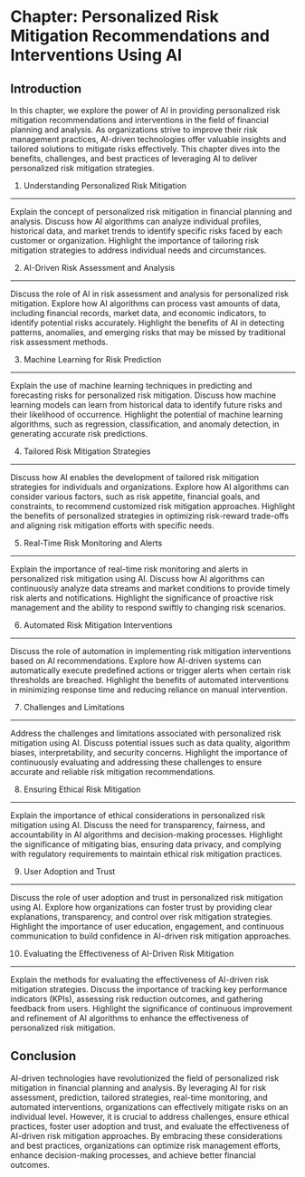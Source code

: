 Chapter: Personalized Risk Mitigation Recommendations and Interventions Using AI
================================================================================

Introduction
------------

In this chapter, we explore the power of AI in providing personalized risk mitigation recommendations and interventions in the field of financial planning and analysis. As organizations strive to improve their risk management practices, AI-driven technologies offer valuable insights and tailored solutions to mitigate risks effectively. This chapter dives into the benefits, challenges, and best practices of leveraging AI to deliver personalized risk mitigation strategies.

1. Understanding Personalized Risk Mitigation
---------------------------------------------

Explain the concept of personalized risk mitigation in financial planning and analysis. Discuss how AI algorithms can analyze individual profiles, historical data, and market trends to identify specific risks faced by each customer or organization. Highlight the importance of tailoring risk mitigation strategies to address individual needs and circumstances.

2. AI-Driven Risk Assessment and Analysis
-----------------------------------------

Discuss the role of AI in risk assessment and analysis for personalized risk mitigation. Explore how AI algorithms can process vast amounts of data, including financial records, market data, and economic indicators, to identify potential risks accurately. Highlight the benefits of AI in detecting patterns, anomalies, and emerging risks that may be missed by traditional risk assessment methods.

3. Machine Learning for Risk Prediction
---------------------------------------

Explain the use of machine learning techniques in predicting and forecasting risks for personalized risk mitigation. Discuss how machine learning models can learn from historical data to identify future risks and their likelihood of occurrence. Highlight the potential of machine learning algorithms, such as regression, classification, and anomaly detection, in generating accurate risk predictions.

4. Tailored Risk Mitigation Strategies
--------------------------------------

Discuss how AI enables the development of tailored risk mitigation strategies for individuals and organizations. Explore how AI algorithms can consider various factors, such as risk appetite, financial goals, and constraints, to recommend customized risk mitigation approaches. Highlight the benefits of personalized strategies in optimizing risk-reward trade-offs and aligning risk mitigation efforts with specific needs.

5. Real-Time Risk Monitoring and Alerts
---------------------------------------

Explain the importance of real-time risk monitoring and alerts in personalized risk mitigation using AI. Discuss how AI algorithms can continuously analyze data streams and market conditions to provide timely risk alerts and notifications. Highlight the significance of proactive risk management and the ability to respond swiftly to changing risk scenarios.

6. Automated Risk Mitigation Interventions
------------------------------------------

Discuss the role of automation in implementing risk mitigation interventions based on AI recommendations. Explore how AI-driven systems can automatically execute predefined actions or trigger alerts when certain risk thresholds are breached. Highlight the benefits of automated interventions in minimizing response time and reducing reliance on manual intervention.

7. Challenges and Limitations
-----------------------------

Address the challenges and limitations associated with personalized risk mitigation using AI. Discuss potential issues such as data quality, algorithm biases, interpretability, and security concerns. Highlight the importance of continuously evaluating and addressing these challenges to ensure accurate and reliable risk mitigation recommendations.

8. Ensuring Ethical Risk Mitigation
-----------------------------------

Explain the importance of ethical considerations in personalized risk mitigation using AI. Discuss the need for transparency, fairness, and accountability in AI algorithms and decision-making processes. Highlight the significance of mitigating bias, ensuring data privacy, and complying with regulatory requirements to maintain ethical risk mitigation practices.

9. User Adoption and Trust
--------------------------

Discuss the role of user adoption and trust in personalized risk mitigation using AI. Explore how organizations can foster trust by providing clear explanations, transparency, and control over risk mitigation strategies. Highlight the importance of user education, engagement, and continuous communication to build confidence in AI-driven risk mitigation approaches.

10. Evaluating the Effectiveness of AI-Driven Risk Mitigation
-------------------------------------------------------------

Explain the methods for evaluating the effectiveness of AI-driven risk mitigation strategies. Discuss the importance of tracking key performance indicators (KPIs), assessing risk reduction outcomes, and gathering feedback from users. Highlight the significance of continuous improvement and refinement of AI algorithms to enhance the effectiveness of personalized risk mitigation.

Conclusion
----------

AI-driven technologies have revolutionized the field of personalized risk mitigation in financial planning and analysis. By leveraging AI for risk assessment, prediction, tailored strategies, real-time monitoring, and automated interventions, organizations can effectively mitigate risks on an individual level. However, it is crucial to address challenges, ensure ethical practices, foster user adoption and trust, and evaluate the effectiveness of AI-driven risk mitigation approaches. By embracing these considerations and best practices, organizations can optimize risk management efforts, enhance decision-making processes, and achieve better financial outcomes.
